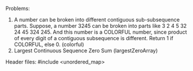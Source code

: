 Problems:
1. A number can be broken into different contiguous sub-subsequence parts. Suppose, a number 3245 can be broken into parts like 3 2 4 5 32 24 45 324 245. And this number is a COLORFUL number, since product of every digit of a contiguous subsequence is different. Return 1 if COLORFUL, else 0. (colorful)
2. Largest Continuous Sequence Zero Sum (largestZeroArray)

Header files:
#include <unordered_map>